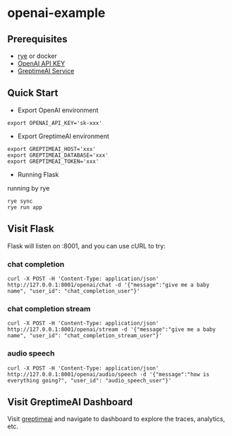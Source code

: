 # openai-example

## Prerequisites

- [rye][rye] or docker
- [OpenAI API KEY][openai]
- [GreptimeAI Service][greptimeai]

## Quick Start

- Export OpenAI environment

```shell
export OPENAI_API_KEY='sk-xxx'
```

- Export GreptimeAI environment

```shell
export GREPTIMEAI_HOST='xxx'
export GREPTIMEAI_DATABASE='xxx'
export GREPTIMEAI_TOKEN='xxx'
```

- Running Flask

running by rye

```shell
rye sync
rye run app
```

## Visit Flask

Flask will listen on :8001, and you can use cURL to try:

### chat completion

```shell
curl -X POST -H 'Content-Type: application/json' http://127.0.0.1:8001/openai/chat -d '{"message":"give me a baby name", "user_id": "chat_completion_user"}'
```

### chat completion stream

```shell
curl -X POST -H 'Content-Type: application/json' http://127.0.0.1:8001/openai/stream -d '{"message":"give me a baby name", "user_id": "chat_completion_stream_user"}'
```

### audio speech

```shell
curl -X POST -H 'Content-Type: application/json' http://127.0.0.1:8001/openai/audio/speech -d '{"message":"how is everything going?", "user_id": "audio_speech_user"}'
```

## Visit GreptimeAI Dashboard

Visit [greptimeai][greptimeai] and navigate to dashboard to explore the traces, analytics, etc.

[rye]: https://rye-up.com/guide/installation/
[greptimeai]: https://console.greptime.cloud/ai
[openai]: https://platform.openai.com/account/api-keys

